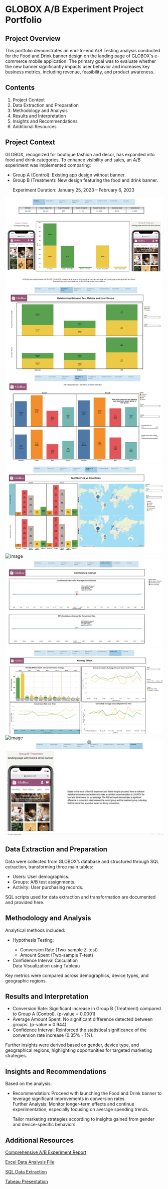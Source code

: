 # GLOBOX A/B Experiment Project Portfolio

## Project Overview

This portfolio demonstrates an end-to-end A/B Testing analysis conducted for the Food and Drink banner design on the landing page of GLOBOX's e-commerce mobile application.
The primary goal was to evaluate whether the new banner significantly impacts user behavior and increases key business metrics, including revenue, feasibility, and product awareness.

## Contents
<ol>
<li>Project Context</li>

<li>Data Extraction and Preparation</li>

<li>Methodology and Analysis</li>

<li>Results and Interpretation</li>

<li>Insights and Recommendations</li>

<li>Additional Resources</li>
</ol>

## Project Context

GLOBOX, recognized for boutique fashion and decor, has expanded into food and drink categories. To enhance visibility and sales, an A/B experiment was implemented comparing:
<ul>
<li>Group A (Control): Existing app design without banner.</li>

<li>Group B (Treatment): New design featuring the food and drink banner.</li>

Experiment Duration: January 25, 2023 – February 6, 2023
</ul>


![image](https://github.com/Softechanalytics/AB_Testing_Tableau/blob/main/images/p2.png)
![image](https://github.com/Softechanalytics/AB_Testing_Tableau/blob/main/images/p3.png)
![image](https://github.com/Softechanalytics/AB_Testing_Tableau/blob/main/images/p4.png)
![image](https://github.com/Softechanalytics/AB_Testing_Tableau/blob/main/images/p5.png)
![image](https://github.com/Softechanalytics/AB_Testing_Tableau/blob/main/images/p6.png)
![image](https://github.com/Softechanalytics/AB_Testing_Tableau/blob/main/images/p7.png)
![image](https://github.com/Softechanalytics/AB_Testing_Tableau/blob/main/images/p8.png)
![image](https://github.com/Softechanalytics/AB_Testing_Tableau/blob/main/images/p9.png)
![image](https://github.com/Softechanalytics/AB_Testing_Tableau/blob/main/images/p10.png)


## Data Extraction and Preparation

Data were collected from GLOBOX’s database and structured through SQL extraction, transforming three main tables:
<ul>
<li>Users: User demographics.</li>

<li>Groups: A/B test assignments.</li>

<li>Activity: User purchasing records.</li>
</ul>
SQL scripts used for data extraction and transformation are documented and provided here.

## Methodology and Analysis

Analytical methods included:
<ul>
  
<li>Hypothesis Testing:</li>
<ul>
<li>Conversion Rate (Two-sample Z-test)</li>

<li> Amount Spent (Two-sample T-test)</li>
</ul>
<li>Confidence Interval Calculation</li>

</li>Data Visualization using Tableau </ul>


Key metrics were compared across demographics, device types, and geographic regions.

## Results and Interpretation
<ul>
<li>Conversion Rate: Significant increase in Group B (Treatment) compared to Group A (Control). (p-value = 0.0001)</li>

<li>Average Amount Spent: No significant difference detected between groups. (p-value = 0.944)</li>

<li>Confidence Interval: Reinforced the statistical significance of the conversion rate increase (0.35% - 1%).</li>
</ul>
Further insights were derived based on gender, device type, and geographical regions, highlighting opportunities for targeted marketing strategies.

## Insights and Recommendations

Based on the analysis:
<ul>
<li>Recommendation: Proceed with launching the Food and Drink banner to leverage significant improvements in conversion rates.</li>

</li>Further Analysis: Monitor longer-term effects and continue experimentation, especially focusing on average spending trends.</li>

Tailor marketing strategies according to insights gained from gender and device-specific behaviors.</li>
</ul>

## Additional Resources
[Comprehensive A/B Experiment Report](https://github.com/Softechanalytics/AB_Testing_Tableau/blob/main/AB.pdf)

[Excel Data Analysis File](https://github.com/Softechanalytics/AB_Testing_Tableau/blob/main/globox_extraction_masterschoolProject.xlsx)

[SQL Data Extraction](https://github.com/Softechanalytics/AB_Testing_Tableau/blob/main/SQLdataExtraction.pdf)

[Tabeau Presentation](https://public.tableau.com/app/profile/chukwuemeka.isaac.anyakwu/viz/GloboxProjectChuksIsaac/Globox?publish=yes)




